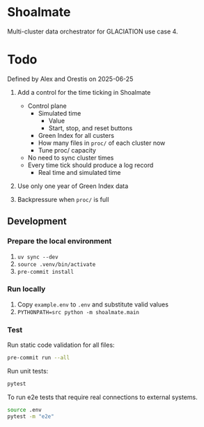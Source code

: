 # Shoalmate

Multi-cluster data orchestrator for GLACIATION use case 4.

# Todo
Defined by Alex and Orestis  on 2025-06-25
1. Add a control for the time ticking in Shoalmate
   - Control plane
     - Simulated time
       - Value
       - Start, stop, and reset buttons
     - Green Index for all custers
     - How many files in `proc/` of each cluster now
     - Tune proc/ capacity
   - No need to sync cluster times
   - Every time tick should produce a log record
     - Real time and simulated time

2. Use only one year of Green Index data
3. Backpressure when `proc/` is full


## Development

### Prepare the local environment

1. `uv sync --dev`
2. `source .venv/bin/activate`
3. `pre-commit install`

### Run locally

1. Copy `example.env` to `.env` and substitute valid values
2. `PYTHONPATH=src python -m shoalmate.main`


### Test

Run static code validation for all files:
```bash
pre-commit run --all
```

Run unit tests:
```bash
pytest
```

To run e2e tests that require real connections to external systems.
```bash
source .env
pytest -m "e2e"
```
